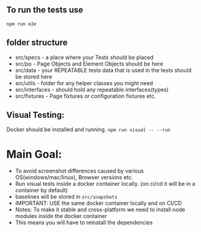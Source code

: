 ## To run the tests use
`npm run e2e` 

## folder structure
- src/specs - a place where your Tests should be placed
- src/po - Page Objects and Element Objects should be here
- src/data - your REPEATABLE tests data that is used in the tests should be stored here
- src/utils - folder for any helper classes you might need
- src/interfaces - should hold any repeatable interfaces(types)
- src/fixtures - Page fixtures or configuration fixtures etc.

## Visual Testing:
Docker should be installed and running.
`npm run visual -- --run`

# Main Goal:
- To avoid screenshot differences caused by various OS(windows/mac/linux), Browser versions etc.
- Run visual tests inside a docker container locally. (on ci/cd it will be in a container by default)
- baselines will be stored in `src/snapshots`
- IMPORTANT: USE the same docker container locally and on CI/CD
- Notes: To make it stable and cross-platform we need to install node modules inside the docker container
- This means you will have to reinstall the dependencies
